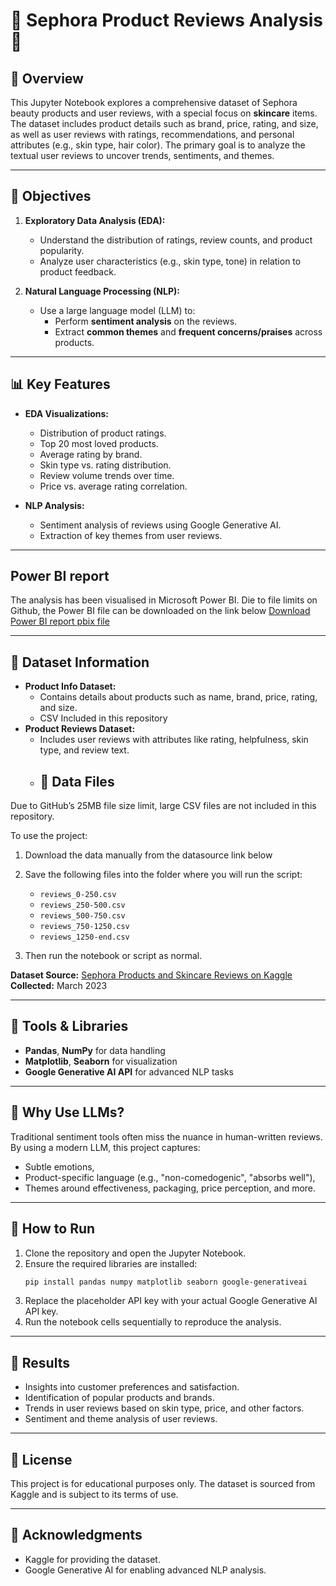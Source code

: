 # 🧴 Sephora Product Reviews Analysis 🧴  

## 📖 Overview
This Jupyter Notebook explores a comprehensive dataset of Sephora beauty products and user reviews, with a special focus on **skincare** items. The dataset includes product details such as brand, price, rating, and size, as well as user reviews with ratings, recommendations, and personal attributes (e.g., skin type, hair color). The primary goal is to analyze the textual user reviews to uncover trends, sentiments, and themes.

---

## 🎯 Objectives
1. **Exploratory Data Analysis (EDA):**
    - Understand the distribution of ratings, review counts, and product popularity.
    - Analyze user characteristics (e.g., skin type, tone) in relation to product feedback.

2. **Natural Language Processing (NLP):**
    - Use a large language model (LLM) to:
      - Perform **sentiment analysis** on the reviews.
      - Extract **common themes** and **frequent concerns/praises** across products.

---

## 📊 Key Features
- **EDA Visualizations:**
  - Distribution of product ratings.
  - Top 20 most loved products.
  - Average rating by brand.
  - Skin type vs. rating distribution.
  - Review volume trends over time.
  - Price vs. average rating correlation.

- **NLP Analysis:**
  - Sentiment analysis of reviews using Google Generative AI.
  - Extraction of key themes from user reviews.

---

## Power BI report
The analysis has been visualised in Microsoft Power BI. Die to file limits on Github, the Power BI file can be downloaded on the link below
[Download Power BI report pbix file](https://drive.google.com/file/d/1VSxUZi5JvdIhHA8LiBG-Zvvx-N2r9VM8/view?usp=sharing)

---

## 📂 Dataset Information
- **Product Info Dataset:**
  - Contains details about products such as name, brand, price, rating, and size.
  - CSV Included in this repository
- **Product Reviews Dataset:**
  - Includes user reviews with attributes like rating, helpfulness, skin type, and review text.
  - ## 📁 Data Files

Due to GitHub’s 25MB file size limit, large CSV files are not included in this repository.

To use the project:

1. Download the data manually from the datasource link below
2. Save the following files into the folder where you will run the script:

   - `reviews_0-250.csv`
   - `reviews_250-500.csv`
   - `reviews_500-750.csv`
   - `reviews_750-1250.csv`
   - `reviews_1250-end.csv`

3. Then run the notebook or script as normal.

**Dataset Source:** [Sephora Products and Skincare Reviews on Kaggle](https://www.kaggle.com/datasets/nadyinky/sephora-products-and-skincare-reviews)  
**Collected:** March 2023  

---

## 🔧 Tools & Libraries
- **Pandas**, **NumPy** for data handling  
- **Matplotlib**, **Seaborn** for visualization  
- **Google Generative AI API** for advanced NLP tasks  

---

## 🧠 Why Use LLMs?
Traditional sentiment tools often miss the nuance in human-written reviews. By using a modern LLM, this project captures:
- Subtle emotions,
- Product-specific language (e.g., "non-comedogenic", "absorbs well"),
- Themes around effectiveness, packaging, price perception, and more.

---

## 🚀 How to Run
1. Clone the repository and open the Jupyter Notebook.
2. Ensure the required libraries are installed:
    ```bash
    pip install pandas numpy matplotlib seaborn google-generativeai
    ```
3. Replace the placeholder API key with your actual Google Generative AI API key.
4. Run the notebook cells sequentially to reproduce the analysis.

---

## 📌 Results
- Insights into customer preferences and satisfaction.
- Identification of popular products and brands.
- Trends in user reviews based on skin type, price, and other factors.
- Sentiment and theme analysis of user reviews.

---

## 📜 License
This project is for educational purposes only. The dataset is sourced from Kaggle and is subject to its terms of use.

---

## 🤝 Acknowledgments
- Kaggle for providing the dataset.
- Google Generative AI for enabling advanced NLP analysis.
